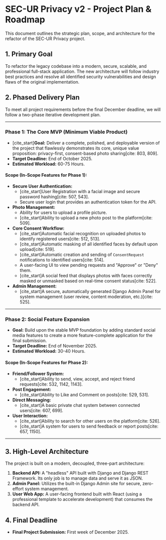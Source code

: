 # SEC-UR Privacy v2 - Project Plan & Roadmap

This document outlines the strategic plan, scope, and architecture for the refactor of the SEC-UR Privacy project.

## 1. Primary Goal

To refactor the legacy codebase into a modern, secure, scalable, and professional full-stack application. The new architecture will follow industry best practices and resolve all identified security vulnerabilities and design flaws of the original implementation.

## 2. Phased Delivery Plan

To meet all project requirements before the final December deadline, we will follow a two-phase iterative development plan.

---

### **Phase 1: The Core MVP (Minimum Viable Product)**

- [cite_start]**Goal:** Deliver a complete, polished, and deployable version of the project that flawlessly demonstrates its core, unique value proposition: privacy-first, consent-based photo sharing[cite: 803, 809].
- **Target Deadline:** End of October 2025.
- **Estimated Workload:** 60-75 Hours.

#### **Scope (In-Scope Features for Phase 1):**

- **Secure User Authentication:**
  - [cite_start]User Registration with a facial image and secure password hashing[cite: 507, 543].
  - Secure user login that provides an authentication token for the API.
- **Photo Management:**
  - Ability for users to upload a profile picture.
  - [cite_start]Ability to upload a new photo post to the platform[cite: 509].
- **Core Consent Workflow:**
  - [cite_start]Automatic facial recognition on uploaded photos to identify registered users[cite: 512, 513].
  - [cite_start]Automatic masking of all identified faces by default upon upload[cite: 519].
  - [cite_start]Automatic creation and sending of `ConsentRequest` notifications to identified users[cite: 514].
  - A user-facing UI to view pending requests and "Approve" or "Deny" them.
  - [cite_start]A social feed that displays photos with faces correctly masked or unmasked based on real-time consent status[cite: 522].
- **Admin Management:**
  - [cite_start]A secure, automatically generated Django Admin Panel for system management (user review, content moderation, etc.)[cite: 525].

---

### **Phase 2: Social Feature Expansion**

- **Goal:** Build upon the stable MVP foundation by adding standard social media features to create a more feature-complete application for the final submission.
- **Target Deadline:** End of November 2025.
- **Estimated Workload:** 30-40 Hours.

#### **Scope (In-Scope Features for Phase 2):**

- **Friend/Follower System:**
  - [cite_start]Ability to send, view, accept, and reject friend requests[cite: 532, 1142, 1143].
- **Post Engagement:**
  - [cite_start]Ability to Like and Comment on posts[cite: 529, 531].
- **Direct Messaging:**
  - [cite_start]A basic private chat system between connected users[cite: 607, 699].
- **User Interaction:**
  - [cite_start]Ability to search for other users on the platform[cite: 526].
  - [cite_start]A system for users to send feedback or report posts[cite: 657, 1150].

---

## 3. High-Level Architecture

The project is built on a modern, decoupled, three-part architecture:

1.  **Backend API:** A "headless" API built with Django and Django REST Framework. Its only job is to manage data and serve it as JSON.
2.  **Admin Panel:** Utilizes the built-in Django Admin site for secure, zero-effort system management.
3.  **User Web App:** A user-facing frontend built with React (using a professional template to accelerate development) that consumes the backend API.

## 4. Final Deadline

- **Final Project Submission:** First week of December 2025.
